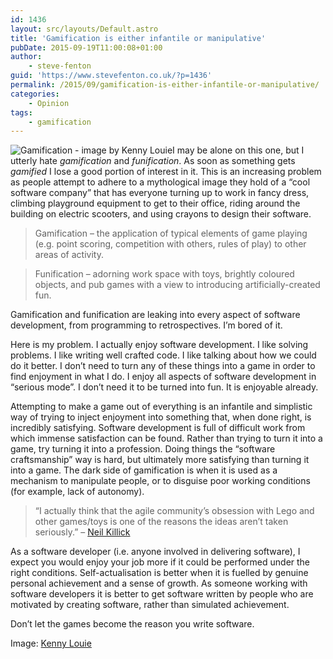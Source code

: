 ```yaml
---
id: 1436
layout: src/layouts/Default.astro
title: 'Gamification is either infantile or manipulative'
pubDate: 2015-09-19T11:00:08+01:00
author:
    - steve-fenton
guid: 'https://www.stevefenton.co.uk/?p=1436'
permalink: /2015/09/gamification-is-either-infantile-or-manipulative/
categories:
    - Opinion
tags:
    - gamification
---
```


![Gamification - image by Kenny Louie](https://www.stevefenton.co.uk/wp-content/uploads/2015/09/gamification-300x199.jpg)I may be alone on this one, but I utterly hate *gamification* and *funification*. As soon as something gets *gamified* I lose a good portion of interest in it. This is an increasing problem as people attempt to adhere to a mythological image they hold of a “cool software company” that has everyone turning up to work in fancy dress, climbing playground equipment to get to their office, riding around the building on electric scooters, and using crayons to design their software.

> Gamification – the application of typical elements of game playing (e.g. point scoring, competition with others, rules of play) to other areas of activity.

> Funification – adorning work space with toys, brightly coloured objects, and pub games with a view to introducing artificially-created fun.

Gamification and funification are leaking into every aspect of software development, from programming to retrospectives. I’m bored of it.

Here is my problem. I actually enjoy software development. I like solving problems. I like writing well crafted code. I like talking about how we could do it better. I don’t need to turn any of these things into a game in order to find enjoyment in what I do. I enjoy all aspects of software development in “serious mode”. I don’t need it to be turned into fun. It is enjoyable already.

Attempting to make a game out of everything is an infantile and simplistic way of trying to inject enjoyment into something that, when done right, is incredibly satisfying. Software development is full of difficult work from which immense satisfaction can be found. Rather than trying to turn it into a game, try turning it into a profession. Doing things the “software craftsmanship” way is hard, but ultimately more satisfying than turning it into a game. The dark side of gamification is when it is used as a mechanism to manipulate people, or to disguise poor working conditions (for example, lack of autonomy).

> “I actually think that the agile community’s obsession with Lego and other games/toys is one of the reasons the ideas aren’t taken seriously.” – [Neil Killick](http://neilkillick.com/)

As a software developer (i.e. anyone involved in delivering software), I expect you would enjoy your job more if it could be performed under the right conditions. Self-actualisation is better when it is fuelled by genuine personal achievement and a sense of growth. As someone working with software developers it is better to get software written by people who are motivated by creating software, rather than simulated achievement.

Don’t let the games become the reason you write software.

Image: [Kenny Louie](https://www.flickr.com/photos/kwl/)